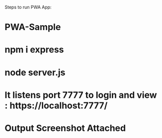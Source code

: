 Steps to run PWA App:

# PWA-Sample

# npm i express

# node server.js

# It listens port 7777 to login and view : https://localhost:7777/

# Output Screenshot Attached

